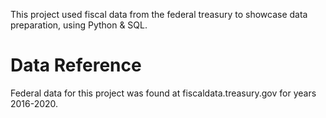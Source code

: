 This project used fiscal data from the federal treasury to showcase data preparation, using Python & SQL. 

# Data Reference  
Federal data for this project was found at fiscaldata.treasury.gov for years 2016-2020.
